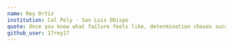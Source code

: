 ```yaml
---
name: Rey Ortiz
institution: Cal Poly - San Luis Obispo
quote: Once you know what failure feels like, determination chases success.
github_user: 17rey17
---
```

